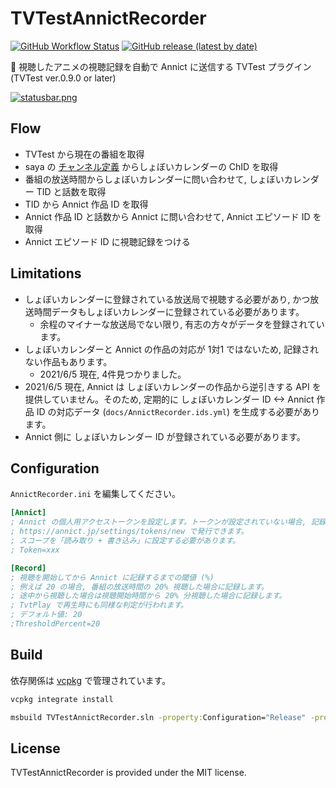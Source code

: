 # TVTestAnnictRecorder

[![GitHub Workflow Status](https://img.shields.io/github/workflow/status/SlashNephy/TVTestAnnictRecorder/latest?style=flat-square)](https://github.com/SlashNephy/TVTestAnnictRecorder/actions)
[![GitHub release (latest by date)](https://img.shields.io/github/v/release/SlashNephy/TVTestAnnictRecorder?style=flat-square)](https://github.com/SlashNephy/TVTestAnnictRecorder/releases)

📝 視聴したアニメの視聴記録を自動で Annict に送信する TVTest プラグイン (TVTest ver.0.9.0 or later)

[![statusbar.png](https://raw.githubusercontent.com/SlashNephy/TVTestAnnictRecorder/master/docs/screenshot.png)](https://github.com/SlashNephy/TVTestAnnictRecorder)

## Flow

- TVTest から現在の番組を取得
- saya の [チャンネル定義](https://github.com/SlashNephy/saya/blob/dev/docs/definitions.yml) からしょぼいカレンダーの ChID を取得
- 番組の放送時間からしょぼいカレンダーに問い合わせて, しょぼいカレンダー TID と話数を取得
- TID から Annict 作品 ID を取得
- Annict 作品 ID と話数から Annict に問い合わせて, Annict エピソード ID を取得
- Annict エピソード ID に視聴記録をつける

## Limitations

- しょぼいカレンダーに登録されている放送局で視聴する必要があり, かつ放送時間データもしょぼいカレンダーに登録されている必要があります。
  - 余程のマイナーな放送局でない限り, 有志の方々がデータを登録されています。
- しょぼいカレンダーと Annict の作品の対応が 1対1 ではないため, 記録されない作品もあります。
  - 2021/6/5 現在, 4件見つかりました。
- 2021/6/5 現在, Annict は しょぼいカレンダーの作品から逆引きする API を提供していません。そのため, 定期的に しょぼいカレンダー ID <-> Annict 作品 ID の対応データ (`docs/AnnictRecorder.ids.yml`) を生成する必要があります。
- Annict 側に しょぼいカレンダー ID が登録されている必要があります。

## Configuration

`AnnictRecorder.ini` を編集してください。

```ini
[Annict]
; Annict の個人用アクセストークンを設定します。トークンが設定されていない場合, 記録は行いません。
; https://annict.jp/settings/tokens/new で発行できます。
; スコープを「読み取り + 書き込み」に設定する必要があります。
; Token=xxx

[Record]
; 視聴を開始してから Annict に記録するまでの閾値 (%)
; 例えば 20 の場合, 番組の放送時間の 20% 視聴した場合に記録します。
; 途中から視聴した場合は視聴開始時間から 20% 分視聴した場合に記録します。
; TvtPlay で再生時にも同様な判定が行われます。
; デフォルト値: 20
;ThresholdPercent=20
```

## Build

依存関係は [vcpkg](https://github.com/microsoft/vcpkg) で管理されています。

```bat
vcpkg integrate install

msbuild TVTestAnnictRecorder.sln -property:Configuration="Release" -property:Platform="x64" -m
```

## License

TVTestAnnictRecorder is provided under the MIT license.
